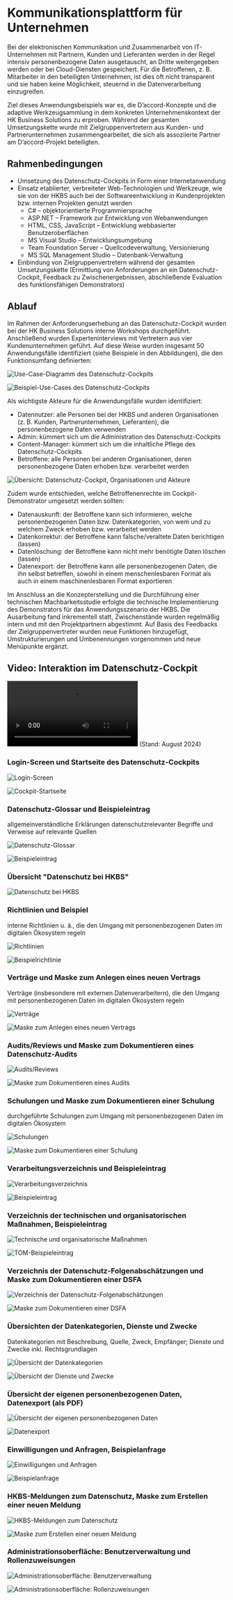 # Kommunikationsplattform für Unternehmen

Bei der elektronischen Kommunikation und Zusammenarbeit von IT-Unternehmen mit Partnern, Kunden und Lieferanten werden in der Regel intensiv personenbezogene Daten ausgetauscht, an Dritte weitergegeben werden oder bei Cloud-Diensten gespeichert. Für die Betroffenen, z. B. Mitarbeiter in den beteiligten Unternehmen, ist dies oft nicht transparent und sie haben keine Möglichkeit, steuernd in die Datenverarbeitung einzugreifen.

Ziel dieses Anwendungsbeispiels war es, die D’accord-Konzepte und die adaptive Werkzeugsammlung in dem konkreten Unternehmenskontext der HK Business Solutions zu erproben. Während der gesamten Umsetzungskette wurde mit Zielgruppenvertretern aus Kunden- und Partnerunternehmen zusammengearbeitet, die sich als assoziierte Partner am D’accord-Projekt beteiligten.

## Rahmenbedingungen

- Umsetzung des Datenschutz-Cockpits in Form einer Internetanwendung
- Einsatz etablierter, verbreiteter Web-Technologien und Werkzeuge, wie sie von der HKBS auch bei der Softwareentwicklung in Kundenprojekten bzw. internen Projekten genutzt werden
  - C# – objektorientierte Programmiersprache
  - ASP.NET – Framework zur Entwicklung von Webanwendungen
  - HTML, CSS, JavaScript – Entwicklung webbasierter Benutzeroberflächen
  - MS Visual Studio – Entwicklungsumgebung
  - Team Foundation Server – Quellcodeverwaltung, Versionierung
  - MS SQL Management Studio – Datenbank-Verwaltung
- Einbindung von Zielgruppenvertretern während der gesamten Umsetzungskette (Ermittlung von Anforderungen an ein Datenschutz-Cockpit, Feedback zu Zwischenergebnissen, abschließende Evaluation des funktionsfähigen Demonstrators)

## Ablauf

Im Rahmen der Anforderungserhebung an das Datenschutz-Cockpit wurden bei der HK Business Solutions interne Workshops durchgeführt. Anschließend wurden Experteninterviews mit Vertretern aus vier Kundenunternehmen geführt. Auf diese Weise wurden insgesamt 50 Anwendungsfälle identifiziert (siehe Beispiele in den Abbildungen), die den Funktionsumfang definierten:

![Use-Case-Diagramm des Datenschutz-Cockpits](<HKBS-I-02.png>)

![Beispiel-Use-Cases des Datenschutz-Cockpits](<HKBS-I-03.png>)

Als wichtigste Akteure für die Anwendungsfälle wurden identifiziert:

- Datennutzer: alle Personen bei der HKBS und anderen Organisationen (z. B. Kunden, Partnerunternehmen, Lieferanten), die personenbezogene Daten verwenden
- Admin: kümmert sich um die Administration des Datenschutz-Cockpits
- Content-Manager: kümmert sich um die inhaltliche Pflege des Datenschutz-Cockpits
- Betroffene: alle Personen bei anderen Organisationen, deren personenbezogene Daten erhoben bzw. verarbeitet werden

![Übersicht: Datenschutz-Cockpit, Organisationen und Akteure](<HKBS-I-01.png>)

Zudem wurde entschieden, welche Betroffenenrechte im Cockpit-Demonstrator umgesetzt werden sollten:

- Datenauskunft: der Betroffene kann sich informieren, welche personenbezogenen Daten bzw. Datenkategorien, von wem und zu welchem Zweck erhoben bzw. verarbeitet werden
- Datenkorrektur: der Betroffene kann falsche/veraltete Daten berichtigen (lassen)
- Datenlöschung: der Betroffene kann nicht mehr benötigte Daten löschen (lassen)
- Datenexport: der Betroffene kann alle personenbezogenen Daten, die ihn selbst betreffen, sowohl in einem menschenlesbaren Format als auch in einem maschinenlesbaren Format exportieren

Im Anschluss an die Konzepterstellung und die Durchführung einer technischen Machbarkeitsstudie erfolgte die technische Implementierung des Demonstrators für das Anwendungsszenario der HKBS. Die Ausarbeitung fand inkrementell statt, Zwischenstände wurden regelmäßig intern und mit den Projektpartnern abgestimmt. Auf Basis des Feedbacks der Zielgruppenvertreter wurden neue Funktionen hinzugefügt, Umstrukturierungen und Umbenennungen vorgenommen und neue Menüpunkte ergänzt.

## Video: Interaktion im Datenschutz-Cockpit

<video src="Daccord-Cockpit_HKBS.mp4" controls="controls" style="max-width: 960px;"></video>
(Stand: August 2024)

### Login-Screen und Startseite des Datenschutz-Cockpits

![Login-Screen](<HKBS_01_login.JPG>)

![Cockpit-Startseite](<HKBS_02_startseite.JPG>)

### Datenschutz-Glossar und Beispieleintrag
allgemeinverständliche Erklärungen datenschutzrelevanter Begriffe und Verweise auf relevante Quellen

![Datenschutz-Glossar](<HKBS_03_glossar.JPG>)

![Beispieleintrag](<HKBS_04_glossareintrag.JPG>)

### Übersicht "Datenschutz bei HKBS"

![Datenschutz bei HKBS](<HKBS_05_ds-bei-hkbs.JPG>)

### Richtlinien und Beispiel
interne Richtlinien u. ä., die den Umgang mit personenbezogenen Daten im digitalen Ökosystem regeln

![Richtlinien](<HKBS_06_richtlinien.JPG>)

![Beispielrichtlinie](<HKBS_07_richtlinien-beispiel.JPG>)

### Verträge und Maske zum Anlegen eines neuen Vertrags
Verträge (insbesondere mit externen Datenverarbeitern), die den Umgang mit personenbezogenen Daten im digitalen Ökosystem regeln

![Verträge](<HKBS_08_vertraege.JPG>)

![Maske zum Anlegen eines neuen Vertrags](<HKBS_09_neuer-vertrag.JPG>)

### Audits/Reviews und Maske zum Dokumentieren eines Datenschutz-Audits

![Audits/Reviews](<HKBS_10_audits.JPG>)

![Maske zum Dokumentieren eines Audits](<HKBS_11_neues-audit.JPG>)

### Schulungen und Maske zum Dokumentieren einer Schulung
durchgeführte Schulungen zum Umgang mit personenbezogenen Daten im digitalen Ökosystem

![Schulungen](<HKBS_12_schulungen.JPG>)

![Maske zum Dokumentieren einer Schulung](<HKBS_13_neue-schulung.JPG>)

### Verarbeitungsverzeichnis und Beispieleintrag

![Verarbeitungsverzeichnis](<HKBS_14_verarbeitungsverzeichnis.JPG>)

![Beispieleintrag](<HKBS_15_verarbeitungsverzeichnis-beispiel.JPG>)

### Verzeichnis der technischen und organisatorischen Maßnahmen, Beispieleintrag

![Technische und organisatorische Maßnahmen](<HKBS_16_tom.JPG>)

![TOM-Beispieleintrag](<HKBS_17_tom-beispiel.JPG>)

### Verzeichnis der Datenschutz-Folgenabschätzungen und Maske zum Dokumentieren einer DSFA

![Verzeichnis der Datenschutz-Folgenabschätzungen](<HKBS_18_dsfa.JPG>)

![Maske zum Dokumentieren einer DSFA](<HKBS_19_neue-dsfa.JPG>)

### Übersichten der Datenkategorien, Dienste und Zwecke
Datenkategorien mit Beschreibung, Quelle, Zweck, Empfänger; Dienste und Zwecke inkl. Rechtsgrundlagen

![Übersicht der Datenkategorien](<HKBS_20_datenkategorien.JPG>)

![Übersicht der Dienste und Zwecke](<HKBS_21_dienste-zwecke.JPG>)

### Übersicht der eigenen personenbezogenen Daten, Datenexport (als PDF)

![Übersicht der eigenen personenbezogenen Daten](<HKBS_22_eigene-daten-aendern.JPG>)

![Datenexport](<HKBS_23_eigene-daten-exportieren.JPG>)

### Einwilligungen und Anfragen, Beispielanfrage

![Einwilligungen und Anfragen](<HKBS_24_einwilligungen-anfragen.JPG>)

![Beispielanfrage](<HKBS_25_anfrage-beispiel.JPG>)

### HKBS-Meldungen zum Datenschutz, Maske zum Erstellen einer neuen Meldung

![HKBS-Meldungen zum Datenschutz](<HKBS_26_meldungen.JPG>)

![Maske zum Erstellen einer neuen Meldung](<HKBS_27_neue_meldung.JPG>)

### Administrationsoberfläche: Benutzerverwaltung und Rollenzuweisungen

![Administrationsoberfläche: Benutzerverwaltung](<HKBS_28_benutzerverwaltung.JPG>)

![Administrationsoberfläche: Rollenzuweisungen](<HKBS_29_rolle-aendern.JPG>)

